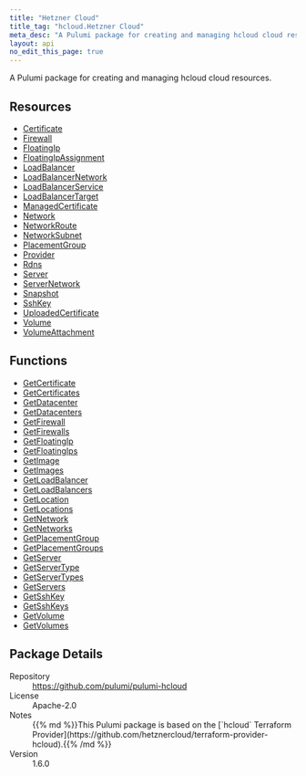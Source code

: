 ```yaml
---
title: "Hetzner Cloud"
title_tag: "hcloud.Hetzner Cloud"
meta_desc: "A Pulumi package for creating and managing hcloud cloud resources."
layout: api
no_edit_this_page: true
---
```


<!-- WARNING: this file was generated by Pulumi Docs Generator. -->
<!-- Do not edit by hand unless you're certain you know what you are doing! -->

A Pulumi package for creating and managing hcloud cloud resources.

<h2 id="resources">Resources</h2>
<ul class="api">
    <li><a href="certificate" title="Certificate"><span class="api-symbol api-symbol--resource"></span>Certificate</a></li>
    <li><a href="firewall" title="Firewall"><span class="api-symbol api-symbol--resource"></span>Firewall</a></li>
    <li><a href="floatingip" title="FloatingIp"><span class="api-symbol api-symbol--resource"></span>FloatingIp</a></li>
    <li><a href="floatingipassignment" title="FloatingIpAssignment"><span class="api-symbol api-symbol--resource"></span>FloatingIpAssignment</a></li>
    <li><a href="loadbalancer" title="LoadBalancer"><span class="api-symbol api-symbol--resource"></span>LoadBalancer</a></li>
    <li><a href="loadbalancernetwork" title="LoadBalancerNetwork"><span class="api-symbol api-symbol--resource"></span>LoadBalancerNetwork</a></li>
    <li><a href="loadbalancerservice" title="LoadBalancerService"><span class="api-symbol api-symbol--resource"></span>LoadBalancerService</a></li>
    <li><a href="loadbalancertarget" title="LoadBalancerTarget"><span class="api-symbol api-symbol--resource"></span>LoadBalancerTarget</a></li>
    <li><a href="managedcertificate" title="ManagedCertificate"><span class="api-symbol api-symbol--resource"></span>ManagedCertificate</a></li>
    <li><a href="network" title="Network"><span class="api-symbol api-symbol--resource"></span>Network</a></li>
    <li><a href="networkroute" title="NetworkRoute"><span class="api-symbol api-symbol--resource"></span>NetworkRoute</a></li>
    <li><a href="networksubnet" title="NetworkSubnet"><span class="api-symbol api-symbol--resource"></span>NetworkSubnet</a></li>
    <li><a href="placementgroup" title="PlacementGroup"><span class="api-symbol api-symbol--resource"></span>PlacementGroup</a></li>
    <li><a href="provider" title="Provider"><span class="api-symbol api-symbol--resource"></span>Provider</a></li>
    <li><a href="rdns" title="Rdns"><span class="api-symbol api-symbol--resource"></span>Rdns</a></li>
    <li><a href="server" title="Server"><span class="api-symbol api-symbol--resource"></span>Server</a></li>
    <li><a href="servernetwork" title="ServerNetwork"><span class="api-symbol api-symbol--resource"></span>ServerNetwork</a></li>
    <li><a href="snapshot" title="Snapshot"><span class="api-symbol api-symbol--resource"></span>Snapshot</a></li>
    <li><a href="sshkey" title="SshKey"><span class="api-symbol api-symbol--resource"></span>SshKey</a></li>
    <li><a href="uploadedcertificate" title="UploadedCertificate"><span class="api-symbol api-symbol--resource"></span>UploadedCertificate</a></li>
    <li><a href="volume" title="Volume"><span class="api-symbol api-symbol--resource"></span>Volume</a></li>
    <li><a href="volumeattachment" title="VolumeAttachment"><span class="api-symbol api-symbol--resource"></span>VolumeAttachment</a></li>
</ul>

<h2 id="functions">Functions</h2>
<ul class="api">
    <li><a href="getcertificate" title="GetCertificate"><span class="api-symbol api-symbol--function"></span>GetCertificate</a></li>
    <li><a href="getcertificates" title="GetCertificates"><span class="api-symbol api-symbol--function"></span>GetCertificates</a></li>
    <li><a href="getdatacenter" title="GetDatacenter"><span class="api-symbol api-symbol--function"></span>GetDatacenter</a></li>
    <li><a href="getdatacenters" title="GetDatacenters"><span class="api-symbol api-symbol--function"></span>GetDatacenters</a></li>
    <li><a href="getfirewall" title="GetFirewall"><span class="api-symbol api-symbol--function"></span>GetFirewall</a></li>
    <li><a href="getfirewalls" title="GetFirewalls"><span class="api-symbol api-symbol--function"></span>GetFirewalls</a></li>
    <li><a href="getfloatingip" title="GetFloatingIp"><span class="api-symbol api-symbol--function"></span>GetFloatingIp</a></li>
    <li><a href="getfloatingips" title="GetFloatingIps"><span class="api-symbol api-symbol--function"></span>GetFloatingIps</a></li>
    <li><a href="getimage" title="GetImage"><span class="api-symbol api-symbol--function"></span>GetImage</a></li>
    <li><a href="getimages" title="GetImages"><span class="api-symbol api-symbol--function"></span>GetImages</a></li>
    <li><a href="getloadbalancer" title="GetLoadBalancer"><span class="api-symbol api-symbol--function"></span>GetLoadBalancer</a></li>
    <li><a href="getloadbalancers" title="GetLoadBalancers"><span class="api-symbol api-symbol--function"></span>GetLoadBalancers</a></li>
    <li><a href="getlocation" title="GetLocation"><span class="api-symbol api-symbol--function"></span>GetLocation</a></li>
    <li><a href="getlocations" title="GetLocations"><span class="api-symbol api-symbol--function"></span>GetLocations</a></li>
    <li><a href="getnetwork" title="GetNetwork"><span class="api-symbol api-symbol--function"></span>GetNetwork</a></li>
    <li><a href="getnetworks" title="GetNetworks"><span class="api-symbol api-symbol--function"></span>GetNetworks</a></li>
    <li><a href="getplacementgroup" title="GetPlacementGroup"><span class="api-symbol api-symbol--function"></span>GetPlacementGroup</a></li>
    <li><a href="getplacementgroups" title="GetPlacementGroups"><span class="api-symbol api-symbol--function"></span>GetPlacementGroups</a></li>
    <li><a href="getserver" title="GetServer"><span class="api-symbol api-symbol--function"></span>GetServer</a></li>
    <li><a href="getservertype" title="GetServerType"><span class="api-symbol api-symbol--function"></span>GetServerType</a></li>
    <li><a href="getservertypes" title="GetServerTypes"><span class="api-symbol api-symbol--function"></span>GetServerTypes</a></li>
    <li><a href="getservers" title="GetServers"><span class="api-symbol api-symbol--function"></span>GetServers</a></li>
    <li><a href="getsshkey" title="GetSshKey"><span class="api-symbol api-symbol--function"></span>GetSshKey</a></li>
    <li><a href="getsshkeys" title="GetSshKeys"><span class="api-symbol api-symbol--function"></span>GetSshKeys</a></li>
    <li><a href="getvolume" title="GetVolume"><span class="api-symbol api-symbol--function"></span>GetVolume</a></li>
    <li><a href="getvolumes" title="GetVolumes"><span class="api-symbol api-symbol--function"></span>GetVolumes</a></li>
</ul>

<h2 id="package-details">Package Details</h2>
<dl class="package-details">
	<dt>Repository</dt>
	<dd><a href="https://github.com/pulumi/pulumi-hcloud">https://github.com/pulumi/pulumi-hcloud</a></dd>
	<dt>License</dt>
	<dd>Apache-2.0</dd>
	<dt>Notes</dt>
	<dd>{{% md %}}This Pulumi package is based on the [`hcloud` Terraform Provider](https://github.com/hetznercloud/terraform-provider-hcloud).{{% /md %}}</dd>
	<dt>Version</dt>
	<dd>1.6.0</dd>
</dl>

